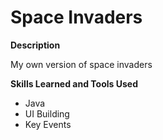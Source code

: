 # Space Invaders

**Description**

My own version of space invaders

**Skills Learned and Tools Used**
- Java
- UI Building
- Key Events
